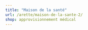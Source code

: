 ```yaml
---
title: "Maison de la santé"
url: /arette/maison-de-la-sante-2/
shop: approvisionnement médical
---
```

